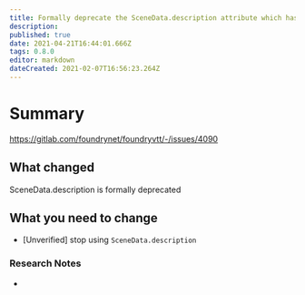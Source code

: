 ```yaml
---
title: Formally deprecate the SceneData.description attribute which has been unused since an early Beta version when Scene's could be linked to Journal Entries.
description: 
published: true
date: 2021-04-21T16:44:01.666Z
tags: 0.8.0
editor: markdown
dateCreated: 2021-02-07T16:56:23.264Z
---
```


# Summary
https://gitlab.com/foundrynet/foundryvtt/-/issues/4090

## What changed

SceneData.description is formally deprecated

## What you need to change

- [Unverified] stop using `SceneData.description`

### Research Notes

- 
